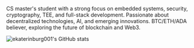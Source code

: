 <!--## Hi there 👋-->
CS master's student with a strong focus on embedded systems, security, cryptography, TEE, and full-stack development. Passionate about decentralized technologies, AI, and emerging innovations. BTC/ETH/ADA believer, exploring the future of blockchain and Web3.

![ekaterinburg001's GitHub stats](https://github-readme-stats.vercel.app/api?username=ekaterinburg001&show_icons=true&theme=radical)

<!--
**ekaterinburg001/ekaterinburg001** is a ✨ _special_ ✨ repository because its `README.md` (this file) appears on your GitHub profile.

Here are some ideas to get you started:

- 🔭 I’m currently working on ...
- 🌱 I’m currently learning ...
- 👯 I’m looking to collaborate on ...
- 🤔 I’m looking for help with ...
- 💬 Ask me about ...
- 📫 How to reach me: ...
- 😄 Pronouns: ...
- ⚡ Fun fact: ...
-->
